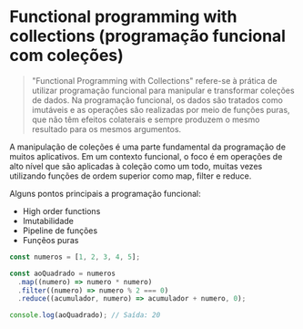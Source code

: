 # Functional programming with collections (programação funcional com coleções)

> "Functional Programming with Collections" refere-se à prática de utilizar programação funcional para manipular e transformar coleções de dados. Na programação funcional, os dados são tratados como imutáveis e as operações são realizadas por meio de funções puras, que não têm efeitos colaterais e sempre produzem o mesmo resultado para os mesmos argumentos.

A manipulação de coleções é uma parte fundamental da programação de muitos aplicativos. Em um contexto funcional, o foco é em operações de alto nível que são aplicadas à coleção como um todo, muitas vezes utilizando funções de ordem superior como map, filter e reduce.

Alguns pontos principais a programação funcional:

- High order functions
- Imutabilidade
- Pipeline de funções
- Funçẽos puras

```javascript
const numeros = [1, 2, 3, 4, 5];

const aoQuadrado = numeros
  .map((numero) => numero * numero)
  .filter((numero) => numero % 2 === 0)
  .reduce((acumulador, numero) => acumulador + numero, 0);

console.log(aoQuadrado); // Saída: 20
```